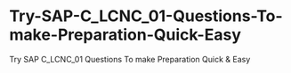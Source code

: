 # Try-SAP-C_LCNC_01-Questions-To-make-Preparation-Quick-Easy
Try SAP C_LCNC_01 Questions To make Preparation Quick &amp; Easy
